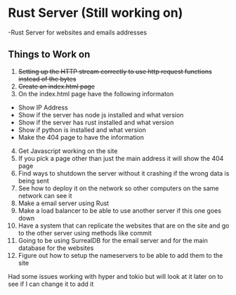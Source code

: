 # Rust Server (Still working on)
-Rust Server for websites and emails addresses

## Things to Work on
1. ~~Setting up the HTTP stream correctly to use http request functions instead of the bytes~~
2. ~~Create an index.html page~~
3. On the index.html page have the following informaton
* Show IP Address
* Show if the server has node js installed and what version
* Show if the server has rust installed and what version
* Show if python is installed and what version
* Make the 404 page to have the information
4. Get Javascript working on the site
4. If you pick a page other than just the main address it will show the 404 page
5. Find ways to shutdown the server without it crashing if the wrong data is being sent
4. See how to deploy it on the network so other computers on the same network can see it
5. Make a email server using Rust
6. Make a load balancer to be able to use another server if this one goes down
7. Have a system that can replicate the websites that are on the site and go to the other server using methods like commit
8. Going to be using SurrealDB for the email server and for the main database for the websites
9. Figure out how to setup the nameservers to be able to add them to the site

Had some issues working with hyper and tokio but will look at it later on to see if I can change it to add it